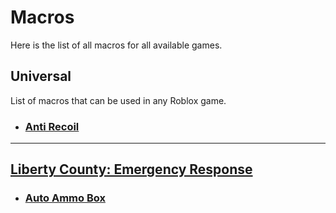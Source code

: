 # Macros

Here is the list of all macros for all available games.

## Universal

List of macros that can be used in any Roblox game.

- ### [Anti Recoil]()

---

## [Liberty County: Emergency Response](https://www.roblox.com/games/2534724415/FALL-Emergency-Response-Liberty-County)

- ### [Auto Ammo Box]()
